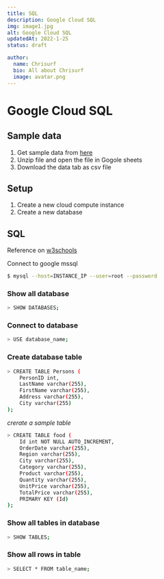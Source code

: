 ```yaml
---
title: SQL
description: Google Cloud SQL
img: image1.jpg
alt: Google Cloud SQL
updatedAt: 2022-1-25
status: draft

author:
  name: Chrisurf
  bio: All about Chrisurf
  image: avatar.png
---
```


# Google Cloud SQL

## Sample data
1. Get sample data from [here](https://www.contextures.com/xlsampledata01.html)
2. Unzip file and open the file in Gogole sheets
3. Download the data tab as csv file


## Setup
1. Create a new cloud compute instance
2. Create a new database

## SQL
Reference on [w3schools](https://www.w3schools.com/sql/sql_create_table.asp)

Connect to google mssql
```bash
$ mysql --host=INSTANCE_IP --user=root --password
```

### Show all database
```bash
> SHOW DATABASES;
```

### Connect to database
```bash
> USE database_name;
```

### Create database table
```bash
> CREATE TABLE Persons (
    PersonID int,
    LastName varchar(255),
    FirstName varchar(255),
    Address varchar(255),
    City varchar(255)
);
```

*crerate a sample table*
```bash
> CREATE TABLE food (
    Id int NOT NULL AUTO_INCREMENT,
    OrderDate varchar(255),
    Region varchar(255),
    City varchar(255),
    Category varchar(255),
    Product varchar(255),
    Quantity varchar(255),
    UnitPrice varchar(255),
    TotalPrice varchar(255),
    PRIMARY KEY (Id)
);
```

### Show all tables in database
```bash
> SHOW TABLES;
```

### Show all rows in table
```bash
> SELECT * FROM table_name;
```

